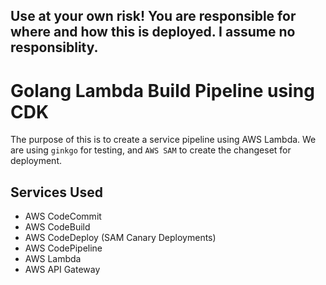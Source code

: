 ## Use at your own risk! You are responsible for where and how this is deployed. I assume no responsiblity.

# Golang Lambda Build Pipeline using CDK

The purpose of this is to create a service pipeline using AWS Lambda. We are using `ginkgo` for testing, and `AWS SAM` to create the changeset for deployment.

## Services Used
- AWS CodeCommit
- AWS CodeBuild
- AWS CodeDeploy (SAM Canary Deployments)
- AWS CodePipeline
- AWS Lambda
- AWS API Gateway